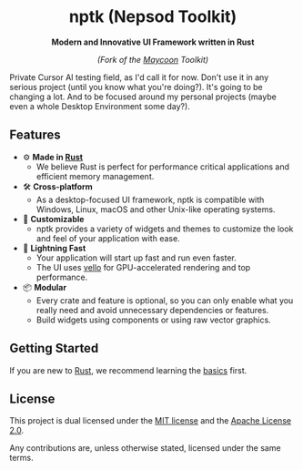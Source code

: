 <div align="center">

# nptk (Nepsod Toolkit)

**Modern and Innovative UI Framework written in Rust**

*(Fork of the [Maycoon](https://github.com/maycoon-ui/maycoon) Toolkit)*
</div>

Private Cursor AI testing field, as I'd call it for now.
Don't use it in any serious project (until you know what you're doing?).
It's going to be changing a lot.
And to be focused around my personal projects (maybe even a whole Desktop Environment some day?).

## Features

- ⚙️ **Made in [Rust](https://www.rust-lang.org)**
    - We believe Rust is perfect for performance critical applications and efficient memory management.
- 🛠️ **Cross-platform**
    - As a desktop-focused UI framework, nptk is compatible with Windows, Linux, macOS and other Unix-like operating systems.
- 🎨 **Customizable**
    - nptk provides a variety of widgets and themes to customize the look and feel of your application with ease.
- 🚀 **Lightning Fast**
    - Your application will start up fast and run even faster.
    - The UI uses [vello](https://github.com/linebender/vello) for GPU-accelerated rendering and top performance.
- 📦 **Modular**
    - Every crate and feature is optional, so you can only enable what you really need and avoid unnecessary
      dependencies or features.
    - Build widgets using components or using raw vector graphics.

## Getting Started

If you are new to [Rust](https://www.rust-lang.org), we recommend learning the [basics](https://www.rust-lang.org/learn)
first.

## License

This project is dual licensed under the [MIT license](LICENSE-MIT) and the [Apache License 2.0](LICENSE-APACHE).

Any contributions are, unless otherwise stated, licensed under the same terms.
